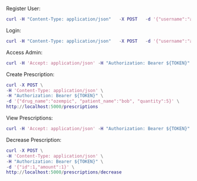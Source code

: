 
Register User:

```m
curl -H "Content-Type: application/json"   -X POST   -d '{"username":"admin","password":"password", "permission":"admin"}'   http://localhost:5000/register
```

Login:

```m
curl -H "Content-Type: application/json"   -X POST   -d '{"username":"admin","password":"password"}'   http://localhost:5000/login
```

Access Admin:

```m
curl -H 'Accept: application/json' -H "Authorization: Bearer ${TOKEN}" http://localhost:5000/admin
```

Create Prescription:

```m
curl -X POST \
-H 'Content-Type: application/json' \
-H "Authorization: Bearer ${TOKEN}" \
-d '{"drug_name":"ozempic", "patient_name":"bob", "quantity":5}' \
http://localhost:5000/prescriptions
```

View Prescriptions:

```m
curl -H 'Accept: application/json' -H "Authorization: Bearer ${TOKEN}" http://localhost:5000/prescriptions-admin
```

Decrease Prescription:

```m
curl -X POST \
-H 'Content-Type: application/json' \
-H "Authorization: Bearer ${TOKEN}" \
-d '{"id":1,"amount":1}' \
http://localhost:5000/prescriptions/decrease
```